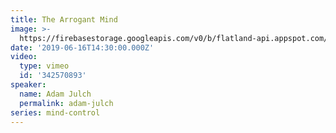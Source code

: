 ```yaml
---
title: The Arrogant Mind
image: >-
  https://firebasestorage.googleapis.com/v0/b/flatland-api.appspot.com/o/sermons%2F791482395.webp?alt=media&token=31cac896-111b-4a86-8680-cbf2ca50d839
date: '2019-06-16T14:30:00.000Z'
video:
  type: vimeo
  id: '342570893'
speaker:
  name: Adam Julch
  permalink: adam-julch
series: mind-control
---
```


